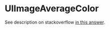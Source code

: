 UIImageAverageColor
==============

See description on stackoverflow [in this answer](http://stackoverflow.com/questions/12147779/how-do-i-release-a-cgimageref-in-ios/12148136#12148136).